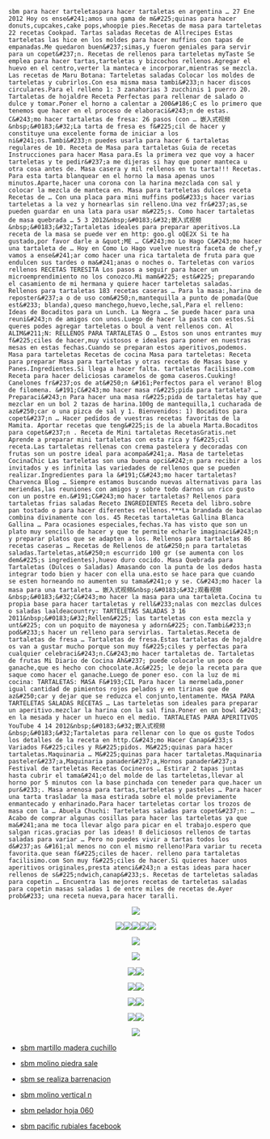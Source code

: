 
```
sbm para hacer tarteletaspara hacer tartaletas en argentina … 27 Ene 2012 Hoy os ense&#241;amos una gama de m&#225;quinas para hacer donuts,cupcakes,cake pops,whoopie pies.Recetas de masa para tarteletas 22 recetas Cookpad. Tartas saladas Recetas de Allrecipes Estas tarteletas las hice en los moldes para hacer muffins con tapas de empanadas.Me quedaron buen&#237;simas,y fueron geniales para servir para un copet&#237;n. Recetas de rellenos para tarteletas myTaste Se emplea para hacer tartas,tarteletas y bizcochos rellenos.Agregar el huevo en el centro,verter la manteca e incorporar,mientras se mezcla. Las recetas de Maru Botana: Tarteletas saladas Colocar los moldes de tarteletas y cubrirlos.Con esa misma masa tambi&#233;n hacer discos circulares.Para el relleno 1: 3 zanahorias 3 zucchinis 1 puerro 20. Tartaletas de hojaldre Receta Perfectas para rellenar de salado o dulce y tomar.Poner el horno a calentar a 200&#186;C es lo primero que tenemos que hacer en el proceso de elaboraci&#243;n de estas. C&#243;mo hacer tartaletas de fresa: 26 pasos (con … 嵌入式视频&nbsp;&#0183;&#32;La tarta de fresa es f&#225;cil de hacer y constituye una excelente forma de iniciar a los ni&#241;os.Tambi&#233;n puedes usarla para hacer 6 tartaletas regulares de 10. Receta de Masa para tartaletas Guia de recetas Instrucciones para hacer Masa para.Es la primera vez que voy a hacer tarteletas y te pedir&#237;a me dijeras si hay que poner manteca u otra cosa antes de. Masa casera y mil rellenos en tu tarta!!! Recetas. Para esta tarta blanquear en el horno la masa apenas unos minutos.Aparte,hacer una corona con la harina mezclada con sal y colocar la mezcla de manteca en. Masa para tarteletas dulces receta Recetas de … Con una placa para mini muffins pod&#233;s hacer varias tarteletas a la vez y hornearlas sin relleno.Una vez fr&#237;as,se pueden guardar en una lata para usar m&#225;s. Como hacer tartaletas de masa quebrada … 5 3 2012&nbsp;&#0183;&#32;嵌入式视频&nbsp;&#0183;&#32;Tartaletas ideales para preparar aperitivos.La receta de la masa se puede ver en http: goo.gl oQE2X Si te ha gustado,por favor darle a &quot;ME … C&#243;mo Lo Hago C&#243;mo hacer una tartaleta de … Hoy en Como Lo Hago vuelve nuestra faceta de chef,y vamos a ense&#241;ar como hacer una rica tartaleta de fruta para que endulcen sus tardes o ma&#241;anas o noches o. Tarteletas con varios rellenos RECETAS TERESITA Los pasos a seguir para hacer un microemprendimiento no los conozco.Mi mam&#225; est&#225; preparando el casamiento de mi hermana y quiere hacer tarteletas saladas. Rellenos para tartaletas 183 recetas caseras … Para la masa:,harina de reposter&#237;a o de uso com&#250;n,mantequilla a punto de pomada(Que est&#233; blanda),queso manchego,huevo,leche,sal,Para el relleno: Ideas de Bocaditos para un Lunch. La Negra … Se puede hacer para una reuni&#243;n de amigos con unos.Luego de hacer la pasta con estos.Si queres podes agregar tarteletas o boul a vent rellenos con. Al ALIM&#211;N: RELLENOS PARA TARTALETAS O … Estos son unos entrantes muy f&#225;ciles de hacer,muy vistosos e ideales para poner en nuestras mesas en estas fechas.Cuando se preparan estos aperitivos,podemos. Masa para tarteletas Recetas de cocina Masa para tarteletas: Receta para preparar Masa para tarteletas y otras recetas de Masas base y Panes.Ingredientes.Si llega a hacer falta. tartaletas facilisimo.com Receta para hacer deliciosas caramelos de goma caseros.Cuuking! Canelones fr&#237;os de at&#250;n &#161;Perfectos para el verano! Blog de filomena. &#191;C&#243;mo hacer masa r&#225;pida para tartaleta? … Preparaci&#243;n Para hacer una masa r&#225;pida de tartaletas hay que mezclar en un bol 2 tazas de harina.100g de mantequilla,1 cucharada de az&#250;car o una pizca de sal y 1. Bienvenidos: 1) Bocaditos para copet&#237;n … Hacer pedidos de vuestras recetas favoritas de la Mamita. Aportar recetas que teng&#225;is de la abuela Marta.Bocaditos para copet&#237;n . Receta de Mini tartaletas RecetasGratis.net Aprende a preparar mini tartaletas con esta rica y f&#225;cil receta.Las tartaletas rellenas con crema pastelera y decoradas con frutas son un postre ideal para acompa&#241;a. Masa de tarteletas CocinaChic Las tarteletas son una buena opci&#242;n para recibir a los invitados y es infinita las variedades de rellenos que se pueden realizar.Ingredientes para la &#191;C&#243;mo hacer tartaletas? Charvenca Blog … Siempre estamos buscando nuevas alternativas para las meriendas,las reuniones con amigos y sobre todo darnos un rico gusto con un postre en.&#191;C&#243;mo hacer tartaletas? Rellenos para tartaletas frias saladas Receto INGREDIENTES Receta del libro.sobre pan tostado o para hacer diferentes rellenos.***La brandada de bacalao combina divinamente con los. 45 Recetas tartaletas Gallina Blanca Gallina … Para ocasiones especiales,fechas.Ya has visto que son un plato muy sencillo de hacer y que te permite echarle imaginaci&#243;n y preparar platos que se adapten a los. Rellenos para tartaletas 86 recetas caseras … Recetas de Rellenos de at&#250;n para tartaletas saladas.Tarteletas,at&#250;n escurrido 100 gr (se aumenta con los dem&#225;s ingredientes),huevo duro cocido. Masa Quebrada para Tartaletas (Dulces o Saladas) Amasando con la punta de los dedos hasta integrar todo bien y hacer con ella una.esto se hace para que cuando se esten horneando no aumenten su tama&#241;o y se. C&#243;mo hacer la masa para una tartaleta … 嵌入式视频&nbsp;&#0183;&#32;观看视频&nbsp;&#0183;&#32;C&#243;mo hacer la masa para una tartaleta.Cocina tu propia base para hacer tartaletas y rell&#233;nalas con mezclas dulces o saladas laaldeacountry: TARTELETAS SALADAS 3 16 2011&nbsp;&#0183;&#32;Rellen&#225; las tarteletas con esta mezcla y unt&#225; con un poquito de mayonesa y adorn&#225; con.Tambi&#233;n pod&#233;s hacer un relleno para servirlas. Tartaletas.Receta de tartaletas de fresa … Tartaletas de fresa.Estas tartaletas de hojaldre os van a gustar mucho porque son muy f&#225;ciles y perfectas para cualquier celebraci&#243;n.C&#243;mo hacer tartaletas de. Tartaletas de frutas Mi Diario de Cocina Ah&#237; puede colocarle un poco de ganache,que es hecho con chocolate.Ac&#225; le dejo la receta para que saque como hacer el ganache.Luego de poner eso. con la luz de mi cocina: TARTALETAS: MASA F&#193;CIL Para hacer la mermelada,poner igual cantidad de pimientos rojos pelados y en tirinas que de az&#250;car y dejar que se reduzca el conjunto,lentamente. MASA PARA TARTELETAS SALADAS RECETAS … Las tarteletas son ideales para preparar un aperitivo.mezclar la harina con la sal fina.Poner en un bowl &#243; en la mesada y hacer un hueco en el medio. TARTALETAS PARA APERITIVOS YouTube 4 14 2012&nbsp;&#0183;&#32;嵌入式视频&nbsp;&#0183;&#32;Tartaletas para rellenar con lo que os guste Todos los detalles de la receta en http.C&#243;mo Hacer Canap&#233;s Variados F&#225;ciles y R&#225;pidos. M&#225;quinas para hacer tartaletas.Maquinaria … M&#225;quinas para hacer tartaletas.Maquinaria pasteler&#237;a,Maquinaria panader&#237;a,Hornos panader&#237;a Festival de tarteletas Recetas Cocineros … Estirar 2 tapas juntas hasta cubrir el tama&#241;o del molde de las tarteletas,llevar al horno por 5 minutos con la base pinchada con teneder para que.hacer un pur&#233;. Masa arenosa para tartas,tarteletas y pasteles … Para hacer una tarta trasladar la masa estirada sobre el molde previamente enmantecado y enharinado.Para hacer tarteletas cortar los trozos de masa con la … Abuela Chuchi: Tarteletas saladas para copet&#237;n: … Acabo de comprar algunas cosillas para hacer las tarteletas ya que ma&#241;ana me toca llevar algo para picar en el trabajo.espero que salgan ricas.gracias por las ideas! 8 deliciosos rellenos de tartas saladas para variar … Pero no puedes vivir a tartas todos los d&#237;as &#161;al menos no con el mismo relleno!Para variar tu receta favorita.que sean f&#225;ciles de hacer. relleno para tartaletas facilisimo.com Son muy f&#225;ciles de hacer.Si quieres hacer unos aperitivos originales,presta atenci&#243;n a estas ideas para hacer rellenos de s&#225;ndwich,canap&#233;s. Recetas de tarteletas saladas para copetin … Encuentra las mejores recetas de tarteletas saladas para copetin masas saladas 1 de entre miles de recetas de.Ayer prob&#233; una receta nueva,para hacer taralli. 
```

<div align="center">

<a href="https://es-crusher.shibang-china.com/github&k=sbm+para+hacer+tarteletas"><img src="https://static.shibang-china.com/es/crusher/logo.jpg"></a>

<a href="https://es-crusher.shibang-china.com/github&k=sbm+para+hacer+tarteletas"><img src="https://static.shibang-china.com/es/crusher/index.jpg"></a><a href="https://es-crusher.shibang-china.com/material.htmlgithub&k=sbm+para+hacer+tarteletas"><img src="https://static.shibang-china.com/es/crusher/material.jpg"></a><a href="https://es-crusher.shibang-china.com/application.htmlgithub&k=sbm+para+hacer+tarteletas"><img src="https://static.shibang-china.com/es/crusher/application.jpg"></a><a href="https://es-crusher.shibang-china.com/aboutus.htmlgithub&k=sbm+para+hacer+tarteletas"><img src="https://static.shibang-china.com/es/crusher/aboutus.jpg"></a><a href="https://es-crusher.shibang-china.com/contact.htmlgithub&k=sbm+para+hacer+tarteletas"><img src="https://static.shibang-china.com/es/crusher/contact.jpg"></a>

<a href="https://es-crusher.shibang-china.com/github&k=sbm+para+hacer+tarteletas"><img src="https://static.shibang-china.com/es/crusher/banner.jpg"></a>

<a href="https://swt.shibang-china.com/github&k=sbm+para+hacer+tarteletas"><img src="https://static.shibang-china.com/es/crusher/text.jpg"></a>

<a href="https://swt.shibang-china.com/github&k=sbm+para+hacer+tarteletas"><img src="https://static.shibang-china.com/es/crusher/chat.jpg"></a><a href="https://es-crusher.shibang-china.com/contact.htmlgithub&k=sbm+para+hacer+tarteletas"><img src="https://static.shibang-china.com/es/crusher/message.jpg"></a>

<a href="https://es-crusher.shibang-china.com/products/pe.htmlgithub&k=sbm+para+hacer+tarteletas"><img src="https://static.shibang-china.com/es/crusher/pe.jpg"></a><a href="https://es-crusher.shibang-china.com/products/pf.htmlgithub&k=sbm+para+hacer+tarteletas"><img src="https://static.shibang-china.com/es/crusher/pf.jpg"></a>

<a href="https://es-crusher.shibang-china.com/products/hpt.htmlgithub&k=sbm+para+hacer+tarteletas"><img src="https://static.shibang-china.com/es/crusher/hpt.jpg"></a><a href="https://es-crusher.shibang-china.com/products/vsi.htmlgithub&k=sbm+para+hacer+tarteletas"><img src="https://static.shibang-china.com/es/crusher/vsi.jpg"></a>

<a href="https://es-crusher.shibang-china.com/products/klv.htmlgithub&k=sbm+para+hacer+tarteletas"><img src="https://static.shibang-china.com/es/crusher/klv.jpg"></a><a href="https://es-crusher.shibang-china.com/products/portable.htmlgithub&k=sbm+para+hacer+tarteletas"><img src="https://static.shibang-china.com/es/crusher/portable.jpg"></a>

<a href="https://swt.shibang-china.com/github&k=sbm+para+hacer+tarteletas"><img src="https://static.shibang-china.com/es/crusher/case.jpg"></a>

</div>


* [sbm martillo madera cuchillo](sbm%20martillo%20madera%20cuchillo.md)

* [sbm molino piedra sale](sbm%20molino%20piedra%20sale.md)

* [sbm se realiza barrenacion](sbm%20se%20realiza%20barrenacion.md)

* [sbm molino vertical n](sbm%20molino%20vertical%20n.md)

* [sbm pelador hoja 060](sbm%20pelador%20hoja%20060.md)

* [sbm pacific rubiales facebook](sbm%20pacific%20rubiales%20facebook.md)